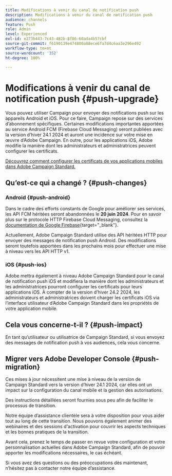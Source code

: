 ```yaml
---
title: Modifications à venir du canal de notification push
description: Modifications à venir du canal de notification push
audience: channels
feature: Push
role: Admin
level: Experienced
exl-id: e273b443-7c43-482b-8f86-60ada4b57cbf
source-git-commit: f6190139e474800a88ece6fa7d4c6aa3e296e492
workflow-type: tm+mt
source-wordcount: '352'
ht-degree: 100%

---
```


# Modifications à venir du canal de notification push {#push-upgrade}

Vous pouvez utiliser Campaign pour envoyer des notifications push sur les appareils Android et iOS. Pour ce faire, Campaign repose sur des services d’abonnement spécifiques. Certaines modifications importantes apportées au service Android FCM (Firebase Cloud Messaging) seront publiées avec la version d’hiver 24.1 2024 et auront une incidence sur votre mise en œuvre d’Adobe Campaign. En outre, pour les applications iOS, Adobe modifie la manière dont les administrateurs et administratrices peuvent configurer les certificats.

[Découvrez comment configurer les certificats de vos applications mobiles dans Adobe Campaign Standard.](configuring-a-mobile-application.md#channel-specific-config)

## Qu’est-ce qui a changé ? {#push-changes}

### Android {#push-android}

Dans le cadre des efforts constants de Google pour améliorer ses services, les API FCM héritées seront abandonnées le **20 juin 2024**. Pour en savoir plus sur le protocole HTTP Firebase Cloud Messaging, consultez la [documentation de Google Firebase](https://firebase.google.com/docs/cloud-messaging/http-server-ref){target="_blank"}.

Actuellement, Adobe Campaign Standard utilise des API héritées HTTP pour envoyer des messages de notification push Android. Des modifications seront toutefois apportées dans les prochains mois pour effectuer une mise à niveau vers les API HTTP v1.

### iOS {#push-ios}

Adobe mettra également à niveau Adobe Campaign Standard pour le canal de notification push iOS et modifiera la manière dont les administrateurs et les administratrices pourront configurer les certificats pour leurs applications iOS. À compter de la version d’hiver 24.2 2024, les administrateurs et administratrices doivent charger les certificats iOS via l’interface utilisateur d’Adobe Campaign Standard dans les propriétés de votre application mobile.

## Cela vous concerne-t-il ? {#push-impact}

En tant qu’utilisateur ou utilisatrice de Campaign Standard, si vous envoyez des messages de notification push à vos audiences, cela vous concerne.

## Migrer vers Adobe Developer Console {#push-migration}

Ces mises à jour nécessitent une mise à niveau de la version de Campaign Standard vers la version d’hiver 24.1 2024, car elles ont un impact sur la configuration du canal mobile et la gestion des autorisations.

Des instructions détaillées seront fournies sous peu afin de faciliter le processus de transition.

Notre équipe d’assistance clientèle sera à votre disposition pour vous aider tout au long de cette transition. Nous pouvons également animer des webinaires et des sessions d&#39;activation pour couvrir les aspects techniques et les bonnes pratiques de la transition.

Avant cela, prenez le temps de passer en revue votre configuration et votre personnalisation actuelles dans Adobe Campaign Standard, afin de pouvoir apporter les modifications nécessaires, le cas échéant.

Si vous avez des questions ou des préoccupations dès maintenant, n’hésitez pas à contacter notre équipe d’assistance.
